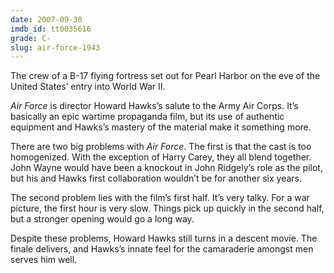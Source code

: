 ```yaml
---
date: 2007-09-30
imdb_id: tt0035616
grade: C-
slug: air-force-1943
---
```


The crew of a B-17 flying fortress set out for Pearl Harbor on the eve of the United States’ entry into World War II.

_Air Force_ is director Howard Hawks’s salute to the Army Air Corps. It’s basically an epic wartime propaganda film, but its use of authentic equipment and Hawks’s mastery of the material make it something more.

There are two big problems with _Air Force_. The first is that the cast is too homogenized. With the exception of Harry Carey, they all blend together. John Wayne would have been a knockout in John Ridgely’s role as the pilot, but his and Hawks first collaboration wouldn’t be for another six years.

The second problem lies with the film’s first half. It’s very talky. For a war picture, the first hour is very slow. Things pick up quickly in the second half, but a stronger opening would go a long way.

Despite these problems, Howard Hawks still turns in a descent movie. The finale delivers, and Hawks’s innate feel for the camaraderie amongst men serves him well.
